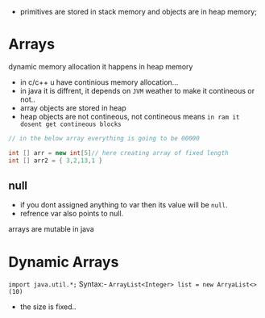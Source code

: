 - primitives are stored in stack memory and objects are in heap memory;

# Arrays

dynamic memory allocation it happens in heap memory

- in c/c++ u have continious memory allocation...
- in java it is diffrent, it depends on `JVM` weather to make it contineous or not..
- array objects are stored in heap
- heap objects are not contineous, not contineous means `in ram it dosent get contineous blocks`

```java
// in the below array everything is going to be 00000

int [] arr = new int[5]// here creating array of fixed length
int [] arr2 = { 3,2,13,1 }
```

## null

- if you dont assigned anything to var then its value will be `null`.
- refrence var also points to null.

arrays are mutable in java

# Dynamic Arrays

`import java.util.*;`
Syntax:- `ArrayList<Integer> list = new ArryaList<>(10)`

- the size is fixed..
